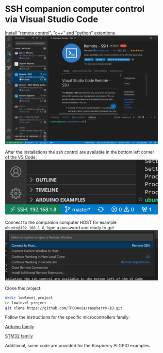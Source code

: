 # SSH companion computer control via Visual Studio Code

Install "remote control", "c++" and "python" extentions
![alt text](./docs/RemoteSSH.png)

After the installations the ssh control are available in the bottom left corner of the VS Code:
![alt text](./docs/BottomLeft.png)

Connect to the companion computer HOST for example `ubuntu@192.168.1.8`, type a password and ready to go!
![alt text](./docs/Host.png)

Clone this project:
```bash
mkdir lowlevel_project
cd lowlevel_project
git clone https://github.com/TPODAvia/raspberry-IO.git
```

Follow the instructions for the specific microcontrollers family:

[Arduino family](Arduino/README.md)

[STM32 family](STM32/README.md)

Additional, some code are provided for the Raspberry Pi GPIO examples.
